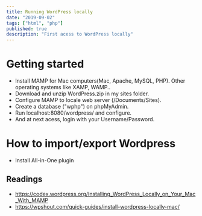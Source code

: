 ```yaml
---
title: Running WordPress locally
date: "2019-09-02"
tags: ["html", "php"]
published: true
description: "First acess to WordPress locally"
---
```


# Getting started

- Install MAMP for Mac computers(Mac, Apache, MySQL, PHP). Other operating systems like XAMP, WAMP..
- Download and unzip WordPress.zip in my sites folder.
- Configure MAMP to locale web server (/Documents/Sites).
- Create a database ("wphp") on phpMyAdmin.
- Run localhost:8080/wordpress/ and configure.
- And at next acess, login with your Username/Password. 

# How to import/export Wordpress 

- Install All-in-One plugin

## Readings

- https://codex.wordpress.org/Installing_WordPress_Locally_on_Your_Mac_With_MAMP
- https://wpshout.com/quick-guides/install-wordpress-locally-mac/